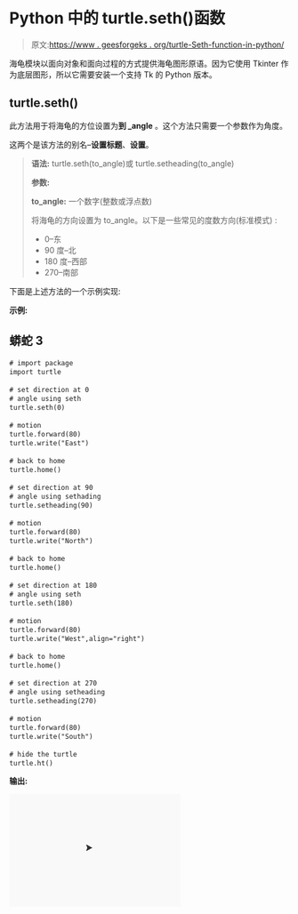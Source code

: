 # Python 中的 turtle.seth()函数

> 原文:[https://www . geesforgeks . org/turtle-Seth-function-in-python/](https://www.geeksforgeeks.org/turtle-seth-function-in-python/)

海龟模块以面向对象和面向过程的方式提供海龟图形原语。因为它使用 Tkinter 作为底层图形，所以它需要安装一个支持 Tk 的 Python 版本。

## turtle.seth()

此方法用于将海龟的方位设置为**到 _angle** 。这个方法只需要一个参数作为角度。

这两个是该方法的别名–**设置标题**、**设置**。

> **语法:** turtle.seth(to_angle)或 turtle.setheading(to_angle)
> 
> **参数:**
> 
> **to_angle:** 一个数字(整数或浮点数)
> 
> 将海龟的方向设置为 to_angle。以下是一些常见的度数方向(标准模式) :
> 
> *   0–东
> *   90 度–北
> *   180 度–西部
> *   270–南部

下面是上述方法的一个示例实现:

**示例:**

## 蟒蛇 3

```
# import package
import turtle

# set direction at 0
# angle using seth
turtle.seth(0)

# motion
turtle.forward(80)
turtle.write("East")

# back to home
turtle.home()

# set direction at 90
# angle using sethading
turtle.setheading(90)

# motion
turtle.forward(80)
turtle.write("North")

# back to home
turtle.home()

# set direction at 180
# angle using seth
turtle.seth(180)

# motion
turtle.forward(80)
turtle.write("West",align="right")

# back to home
turtle.home()

# set direction at 270
# angle using setheading
turtle.setheading(270)

# motion
turtle.forward(80)
turtle.write("South")

# hide the turtle
turtle.ht()
```

**输出:**

![](img/73e1cbd923cad5213244a53ac0bba8db.png)